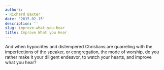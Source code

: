 ```yaml
---
authors:
- Richard Baxter
date: '2015-02-15'
description: ''
slug: improve-what-you-hear
title: Improve What you Hear
---
```

And when hypocrites and distempered Christians are quarreling with the imperfections of the speaker, or congregation, the mode of worship, do you rather make it your diligent endeavor, to watch your hearts, and improve what you hear?



